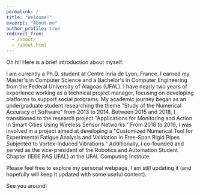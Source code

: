 ```yaml
---
permalink: /
title: "Welcome!"
excerpt: "About me"
author_profile: true
redirect_from: 
  - /about/
  - /about.html
---
```


Oh hi! Here is a brief introduction about myself:

I am currently a Ph.D. student at Centre Inria de Lyon, France. I earned my Master's in Computer Science and a Bachelor's in Computer Engineering from the Federal University of Alagoas (UFAL). I have nearly two years of experience working as a technical project manager, focusing on developing platforms to support social programs. My academic journey began as an undergraduate student researching the theme "Study of the Numerical Accuracy of Software" from 2013 to 2014. Between 2015 and 2018, I transitioned to the research project "Applications for Monitoring and Action in Smart Cities Using Wireless Sensor Networks." From 2018 to 2019, I was involved in a project aimed at developing a "Customized Numerical Tool for Experimental Fatigue Analysis and Validation in Free-Span Rigid Pipes Subjected to Vortex-Induced Vibrations." Additionally, I co-founded and served as the vice-president of the Robotics and Automation Student Chapter (IEEE RAS UFAL) at the UFAL Computing Institute.

Please feel free to explore my personal webpage, I am still updating it (and hopefully will keep it updated with some useful content).

See you around!